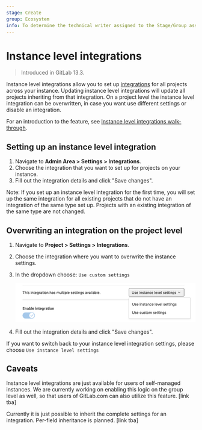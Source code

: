 ```yaml
---
stage: Create
group: Ecosystem
info: To determine the technical writer assigned to the Stage/Group associated with this page, see https://about.gitlab.com/handbook/engineering/ux/technical-writing/#designated-technical-writers
---
```


# Instance level integrations

> Introduced in GitLab 13.3.

Instance level integrations allow you to set up [integrations](overview.md) for all projects across your instance.
Updating instance level integrations will update all projects inheriting from that integration.
On a project level the instance level integration can be overwritten, in case you want use different settings or disable
an integration.

<i class="fa fa-youtube-play youtube" aria-hidden="true"></i>
For an introduction to the feature, see [Instance level integrations walk-through](https://youtu.be/bGq-MH--5BE).

## Setting up an instance level integration

1. Navigate to **Admin Area > Settings > Integrations**.
1. Choose the integration that you want to set up for projects on your instance.
1. Fill out the integration details and click "Save changes".

Note: If you set up an instance level integration for the first time, you will set up the same integration for all existing projects that do not have an integration of the same type set up. Projects with an existing integration of the same type are not changed.

## Overwriting an integration on the project level

1. Navigate to **Project > Settings > Integrations**.
1. Choose the integration where you want to overwrite the instance settings.
1. In the dropdown choose: `Use custom settings`

    ![Screenshot of project-level integration with dropdown to use instance-level settings](./img/instance_level_dropdown.png)

1. Fill out the integration details and click "Save changes".

If you want to switch back to your instance level integration settings, please choose `Use instance level settings`

## Caveats

Instance level integrations are just available for users of self-managed instances. We are currently working on enabling this logic on the group level as well, so that users of GitLab.com can also utilize this feature. [link tba]

Currently it is just possible to inherit the complete settings for an integration. Per-field inheritance is planned. [link tba]
